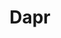 ---
title: Dapr
categories:
  - cloud
docs:
  - id: java
    url: https://github.com/diagridio/testcontainers-dapr
    isThirdParty: true
    example: |
      ```java
      var dapr = new DaprContainer("daprio/daprd:1.12.0");
      dapr.start();
      ```
description: |
  Dapr is a CNCF and open-source project to enable developers with a consistent set of application-level APIs to develop faster cloud-native applications.
---